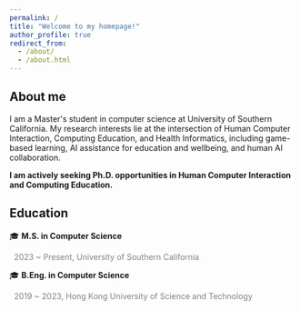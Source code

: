 ```yaml
---
permalink: /
title: "Welcome to my homepage!"
author_profile: true
redirect_from: 
  - /about/
  - /about.html
---
```


## About me

I am a Master's student in computer science at University of Southern California. My research interests lie at the intersection of Human Computer Interaction, Computing Education, and Health Informatics, including game-based learning, AI assistance for education and wellbeing, and human AI collaboration.

**I am actively seeking Ph.D. opportunities in Human Computer Interaction and Computing Education.**


## Education
🎓 **M.S. in Computer Science**

<span style="color: gray;">&nbsp;&nbsp;2023 ~ Present, University of Southern California</span>

  
🎓 **B.Eng. in Computer Science**

<span style="color: gray;">&nbsp;&nbsp;2019 ~ 2023, Hong Kong University of Science and Technology</span>
